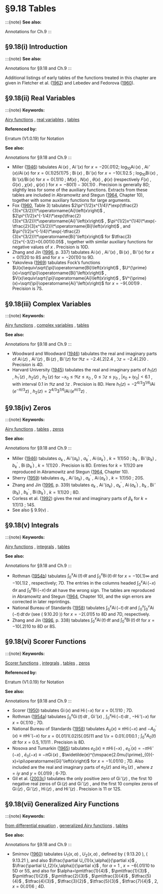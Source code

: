 # §9.18 Tables

:::{note}
**See also:**

Annotations for Ch.9
:::


## §9.18(i) Introduction

:::{note}
**See also:**

Annotations for §9.18 and Ch.9
:::

Additional listings of early tables of the functions treated in this chapter are given in Fletcher et al. ([1962](./bib/F.html#bib810 "An Index of Mathematical Tables. Vols. I, II")) and Lebedev and Fedorova ([1960](./bib/L.html#bib1392 "A Guide to Mathematical Tables")).


## §9.18(ii) Real Variables

:::{note}
**Keywords:**

[Airy functions](http://dlmf.nist.gov/search/search?q=Airy%20functions) , [real variables](http://dlmf.nist.gov/search/search?q=real%20variables) , [tables](http://dlmf.nist.gov/search/search?q=tables)

**Referenced by:**

Erratum (V1.0.19) for Notation

**See also:**

Annotations for §9.18 and Ch.9
:::

* Miller ([1946](./bib/M.html#bib1619 "The Airy Integral, Giving Tables of Solutions of the Differential Equation = y ′′ ⁢ x y")) tabulates $\operatorname{Ai}\left(x\right)$ , $\operatorname{Ai}'\left(x\right)$ for $x=-20(.01)2;$ $\operatorname{log}_{10}\operatorname{Ai}\left(x\right)$ , $\operatorname{Ai}'\left(x\right)/\operatorname{Ai}\left(x\right)$ for $x=0(.1)25(1)75$ ; $\operatorname{Bi}\left(x\right)$ , $\operatorname{Bi}'\left(x\right)$ for $x=-10(.1)2.5$ ; $\operatorname{log}_{10}\operatorname{Bi}\left(x\right)$ , $\operatorname{Bi}'\left(x\right)/\operatorname{Bi}\left(x\right)$ for $x=0(.1)10$ ; $M\left(x\right)$ , $N\left(x\right)$ , $\theta\left(x\right)$ , $\phi\left(x\right)$ (respectively $F(x)$ , $G(x)$ , $\chi(x)$ , $\psi(x)$ ) for $x=-80(1)-30(.1)0$ . Precision is generally 8D; slightly less for some of the auxiliary functions. Extracts from these tables are included in Abramowitz and Stegun ([1964](./bib/index.html#bib24 "Handbook of Mathematical Functions with Formulas, Graphs, and Mathematical Tables"), Chapter 10), together with some auxiliary functions for large arguments.
* Fox ([1960](./bib/F.html#bib828 "Tables of Weber Parabolic Cylinder Functions and Other Functions for Large Arguments"), Table 3) tabulates $2\pi^{1/2}x^{1/4}\*\exp(\tfrac{2}{3}x^{3/2})\*\operatorname{Ai}\left(x\right)$ , $2\pi^{1/2}x^{-1/4}\*\exp(\tfrac{2}{3}x^{3/2})\*\operatorname{Ai}'\left(x\right)$ , $\pi^{1/2}x^{1/4}\*\exp(-\tfrac{2}{3}x^{3/2})\*\operatorname{Bi}\left(x\right)$ , and $\pi^{1/2}x^{-1/4}\*\exp(-\tfrac{2}{3}x^{3/2})\*\operatorname{Bi}'\left(x\right)$ for $\tfrac{3}{2}x^{-3/2}=0(.001)0.05$ , together with similar auxiliary functions for negative values of $x$ . Precision is 10D.
* Zhang and Jin ([1996](./bib/Z.html#bib2493 "Computation of Special Functions"), p. 337) tabulates $\operatorname{Ai}\left(x\right)$ , $\operatorname{Ai}'\left(x\right)$ , $\operatorname{Bi}\left(x\right)$ , $\operatorname{Bi}'\left(x\right)$ for $x=0(1)20$ to 8S and for $x=-20(1)0$ to 9D.
* Yakovleva ([1969](./bib/Y.html#bib2466 "Tables of Airy Functions and Their Derivatives")) tabulates Fock’s functions $U(x)\equiv\sqrt{\pi}\operatorname{Bi}\left(x\right)$ , $U^{\prime}(x)=\sqrt{\pi}\operatorname{Bi}'\left(x\right)$ , $V(x)\equiv\sqrt{\pi}\operatorname{Ai}\left(x\right)$ , $V^{\prime}(x)=\sqrt{\pi}\operatorname{Ai}'\left(x\right)$ for $x=-9(.001)9$ . Precision is 7S.


## §9.18(iii) Complex Variables

:::{note}
**Keywords:**

[Airy functions](http://dlmf.nist.gov/search/search?q=Airy%20functions) , [complex variables](http://dlmf.nist.gov/search/search?q=complex%20variables) , [tables](http://dlmf.nist.gov/search/search?q=tables)

**See also:**

Annotations for §9.18 and Ch.9
:::

* Woodward and Woodward ([1946](./bib/W.html#bib2455 "Four-figure tables of the Airy function in the complex plane")) tabulates the real and imaginary parts of $\operatorname{Ai}\left(z\right)$ , $\operatorname{Ai}'\left(z\right)$ , $\operatorname{Bi}\left(z\right)$ , $\operatorname{Bi}'\left(z\right)$ for $\Re z=-2.4(.2)2.4$ , $\Im z=-2.4(.2)0$ . Precision is 4D.
* Harvard University ([1945](./bib/H.html#bib1053 "Tables of the Modified Hankel Functions of Order One-Third and of their Derivatives")) tabulates the real and imaginary parts of $h_{1}(z)$ , $h_{1}^{\prime}(z)$ , $h_{2}(z)$ , $h_{2}^{\prime}(z)$ for $-x_{0}\leq\Re z\leq x_{0}$ , $0\leq\Im z\leq y_{0}$ , $|x_{0}+iy_{0}|<6.1$ , with interval 0.1 in $\Re z$ and $\Im z$ . Precision is 8D. Here $h_{1}(z)=-2^{4/3}3^{1/6}i\operatorname{Ai}\left(e^{-\pi i/3}z\right)$ , $h_{2}(z)=2^{4/3}3^{1/6}i\operatorname{Ai}\left(e^{\pi i/3}z\right)$ .


## §9.18(iv) Zeros

:::{note}
**Keywords:**

[Airy functions](http://dlmf.nist.gov/search/search?q=Airy%20functions) , [tables](http://dlmf.nist.gov/search/search?q=tables) , [zeros](http://dlmf.nist.gov/search/search?q=zeros)

**See also:**

Annotations for §9.18 and Ch.9
:::

* Miller ([1946](./bib/M.html#bib1619 "The Airy Integral, Giving Tables of Solutions of the Differential Equation = y ′′ ⁢ x y")) tabulates $a_{k}$ , $\operatorname{Ai}'\left(a_{k}\right)$ , $a^{\prime}_{k}$ , $\operatorname{Ai}\left(a^{\prime}_{k}\right)$ , $k=1(1)50$ ; $b_{k}$ , $\operatorname{Bi}'\left(b_{k}\right)$ , $b^{\prime}_{k}$ , $\operatorname{Bi}\left(b^{\prime}_{k}\right)$ , $k=1(1)20$ . Precision is 8D. Entries for $k=1(1)20$ are reproduced in Abramowitz and Stegun ([1964](./bib/index.html#bib24 "Handbook of Mathematical Functions with Formulas, Graphs, and Mathematical Tables"), Chapter 10).
* Sherry ([1959](./bib/S.html#bib2066 "The zeros and maxima of the Airy function and its first derivative to 25 significant figures")) tabulates $a_{k}$ , $\operatorname{Ai}'\left(a_{k}\right)$ , $a^{\prime}_{k}$ , $\operatorname{Ai}\left(a^{\prime}_{k}\right)$ , $k=1(1)50$ ; 20S.
* Zhang and Jin ([1996](./bib/Z.html#bib2493 "Computation of Special Functions"), p. 339) tabulates $a_{k}$ , $\operatorname{Ai}'\left(a_{k}\right)$ , $a^{\prime}_{k}$ , $\operatorname{Ai}\left(a^{\prime}_{k}\right)$ , $b_{k}$ , $\operatorname{Bi}'\left(b_{k}\right)$ , $b^{\prime}_{k}$ , $\operatorname{Bi}\left(b^{\prime}_{k}\right)$ , $k=1(1)20$ ; 8D.
* Corless et al. ([1992](./bib/C.html#bib584 "Numerical evaluation of Airy functions with complex arguments")) gives the real and imaginary parts of $\beta_{k}$ for $k=1(1)13$ ; 14S.
* See also § 9.9(v) .


## §9.18(v) Integrals

:::{note}
**Keywords:**

[Airy functions](http://dlmf.nist.gov/search/search?q=Airy%20functions) , [integrals](http://dlmf.nist.gov/search/search?q=integrals) , [tables](http://dlmf.nist.gov/search/search?q=tables)

**See also:**

Annotations for §9.18 and Ch.9
:::

* Rothman ([1954b](./bib/R.html#bib1977 "The problem of an infinite plate under an inclined loading, with tables of the integrals of ⁢ Ai ( ± x ) and ⁢ Bi ( ± x )")) tabulates $\int_{0}^{x}\operatorname{Ai}\left(t\right)\,\mathrm{d}t$ and $\int_{0}^{x}\operatorname{Bi}\left(t\right)\,\mathrm{d}t$ for $x=-10(.1)\infty$ and $-10(.1)2$ , respectively; 7D. The entries in the columns headed $\int_{0}^{x}\operatorname{Ai}\left(-x\right)\,\mathrm{d}x$ and $\int_{0}^{x}\operatorname{Bi}\left(-x\right)\,\mathrm{d}x$ all have the wrong sign. The tables are reproduced in Abramowitz and Stegun ([1964](./bib/index.html#bib24 "Handbook of Mathematical Functions with Formulas, Graphs, and Mathematical Tables"), Chapter 10), and the sign errors are corrected in later reprintings.
* National Bureau of Standards ([1958](./bib/N.html#bib1699 "Integrals of Airy Functions")) tabulates $\int_{0}^{x}\operatorname{Ai}\left(-t\right)\,\mathrm{d}t$ and $\int_{0}^{x}\int_{0}^{v}\operatorname{Ai}\left(-t\right)\,\mathrm{d}t\,\mathrm{d}v$ (see ( 9.10.20 )) for $x=-2(.01)5$ to 8D and 7D, respectively.
* Zhang and Jin ([1996](./bib/Z.html#bib2493 "Computation of Special Functions"), p. 338) tabulates $\int_{0}^{x}\operatorname{Ai}\left(t\right)\,\mathrm{d}t$ and $\int_{0}^{x}\operatorname{Bi}\left(t\right)\,\mathrm{d}t$ for $x=-10(.2)10$ to 8D or 8S.


## §9.18(vi) Scorer Functions

:::{note}
**Keywords:**

[Scorer functions](http://dlmf.nist.gov/search/search?q=Scorer%20functions) , [integrals](http://dlmf.nist.gov/search/search?q=integrals) , [tables](http://dlmf.nist.gov/search/search?q=tables) , [zeros](http://dlmf.nist.gov/search/search?q=zeros)

**Referenced by:**

Erratum (V1.0.19) for Notation

**See also:**

Annotations for §9.18 and Ch.9
:::

* Scorer ([1950](./bib/S.html#bib2029 "Numerical evaluation of integrals of the form = I ∫ x 2 x 1 ⁢ f ( x ) e ⁢ i ϕ ( x ) d x and the tabulation of the function = ⁢ Gi ( z ) ⁢ ( / 1 π ) ∫ ∞ 0 ⁢ sin ( + ⁢ u z ⁢ 1 3 u 3 ) d u")) tabulates $\operatorname{Gi}\left(x\right)$ and $\operatorname{Hi}\left(-x\right)$ for $x=0(.1)10$ ; 7D.
* Rothman ([1954a](./bib/R.html#bib1978 "Tables of the integrals and differential coefficients of ⁢ Gi ( + x ) and ⁢ Hi ( - x )")) tabulates $\int_{0}^{x}\operatorname{Gi}\left(t\right)\,\mathrm{d}t$ , $\operatorname{Gi}'\left(x\right)$ , $\int_{0}^{x}\operatorname{Hi}\left(-t\right)\,\mathrm{d}t$ , $-\operatorname{Hi}'\left(-x\right)$ for $x=0(.1)10$ ; 7D.
* National Bureau of Standards ([1958](./bib/N.html#bib1699 "Integrals of Airy Functions")) tabulates $A_{0}(x)\equiv\pi\operatorname{Hi}\left(-x\right)$ and $-A_{0}^{\prime}(x)\equiv\pi\operatorname{Hi}'\left(-x\right)$ for $x=0(.01)1(.02)5(.05)11$ and $1/x=0.01(.01)0.1$ ; $\int_{0}^{x}A_{0}(t)\,\mathrm{d}t$ for $x=0.5,1(1)11$ . Precision is 8D.
* Nosova and Tumarkin ([1965](./bib/N.html#bib1732 "Tables of Generalized Airy Functions for the Asymptotic Solution of the Differential Equations = + ⁢ ϵ ( ⁢ p y ′ ) ′ ⁢ ( + q ⁢ ϵ r ) y f")) tabulates $e_{0}(x)\equiv\pi\operatorname{Hi}\left(-x\right)$ , $e^{\prime}_{0}(x)=-\pi\operatorname{Hi}'\left(-x\right)$ , $\widetilde{e}_{0}(-x)\equiv-\pi\operatorname{Gi}\left(x\right)$ , $\widetilde{e}^{\mspace{2.0mu}\prime}_{0}(-x)=\pi\operatorname{Gi}'\left(x\right)$ for $x=-1(.01)10$ ; 7D. Also included are the real and imaginary parts of $e_{0}(z)$ and $ie^{\prime}_{0}(z)$ , where $z=iy$ and $y=0(.01)9$ ; 6-7D.
* Gil et al. ([2003c](./bib/G.html#bib928 "On the zeros of the Scorer functions")) tabulates the only positive zero of $\operatorname{Gi}'\left(z\right)$ , the first 10 negative real zeros of $\operatorname{Gi}\left(z\right)$ and $\operatorname{Gi}'\left(z\right)$ , and the first 10 complex zeros of $\operatorname{Gi}\left(z\right)$ , $\operatorname{Gi}'\left(z\right)$ , $\operatorname{Hi}\left(z\right)$ , and $\operatorname{Hi}'\left(z\right)$ . Precision is 11 or 12S.


## §9.18(vii) Generalized Airy Functions

:::{note}
**Keywords:**

[from differential equation](http://dlmf.nist.gov/search/search?q=from%20differential%20equation) , [generalized Airy functions](http://dlmf.nist.gov/search/search?q=generalized%20Airy%20functions) , [tables](http://dlmf.nist.gov/search/search?q=tables)

**See also:**

Annotations for §9.18 and Ch.9
:::

* Smirnov ([1960](./bib/S.html#bib2117 "Tables of Airy Functions and Special Confluent Hypergeometric Functions")) tabulates $U_{1}(x,\alpha)$ , $U_{2}(x,\alpha)$ , defined by ( 9.13.20 ), ( 9.13.21 ), and also $\ifrac{\partial U_{1}(x,\alpha)}{\partial x}$ , $\ifrac{\partial U_{2}(x,\alpha)}{\partial x}$ , for $\alpha=1$ , $x=-6(.01)10$ to 5D or 5S, and also for $\alpha=\pm\tfrac{1}{4}$ , $\pm\tfrac{1}{3}$ , $\pm\tfrac{1}{2}$ , $\pm\tfrac{2}{3}$ , $\pm\tfrac{3}{4}$ , $\tfrac{5}{4}$ , $\tfrac{4}{3}$ , $\tfrac{3}{2}$ , $\tfrac{5}{3}$ , $\tfrac{7}{4}$ , 2, $x=0(.01)6$ ; 4D.
